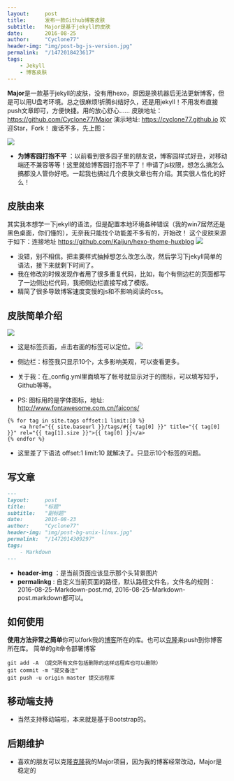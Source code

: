 ```yaml
---
layout:     post
title:      发布一款Github博客皮肤 
subtitle:   Major是基于jekyll的皮肤
date:       2016-08-25
author:     "Cyclone77"
header-img: "img/post-bg-js-version.jpg"
permalink:  "/1472018423617"
tags:
    - Jekyll
    - 博客皮肤
---
```


**Major**是一款基于jekyll的皮肤，没有用hexo，原因是换机器后无法更新博客，但是可以用U盘考环境。总之很麻烦!折腾纠结好久，还是用jekyll！不用发布直接push文章即可，方便快捷。用的放心舒心……
皮肤地址：https://github.com/Cyclone77/Major 
演示地址: https://cyclone77.github.io 
欢迎Star，Fork！
废话不多，先上图：

![](http://images2015.cnblogs.com/blog/438520/201608/438520-20160824131736511-609691729.jpg)

- **为博客园打抱不平** ：以前看到很多园子里的朋友说，博客园样式好丑，对移动端还不兼容等等！这里就给博客园打抱不平了！申请了js权限，想怎么搞怎么搞都没人管你好吧。一起我也搞过几个皮肤文章也有介绍。其实很人性化的好么！

## 皮肤由来
其实我本想学一下jekyll的语法，但是配置本地环境各种错误（我的win7居然还是黑色桌面，你们懂的），无奈我只能找个功能差不多有的，开始改！
这个皮肤来源于如下：连接地址 https://github.com/Kaijun/hexo-theme-huxblog 
![](http://images2015.cnblogs.com/blog/438520/201608/438520-20160824132614401-1532170398.jpg)

- 没错，别不相信。把主要样式抽掉想怎么改怎么改，然后学习下jekyll简单的语法，接下来就剩下时间了。
- 我在修改的时候发现作者用了很多重复代码，比如，每个有侧边栏的页面都写了一边侧边栏代码，我把侧边栏直接写成了模版。
- 精简了很多导致博客速度变慢的js和不影响阅读的css。

## 皮肤简单介绍
![](http://images2015.cnblogs.com/blog/438520/201608/438520-20160824133122370-19560429.png)

- 这是标签页面，点击右面的标签可以定位。
![](http://images2015.cnblogs.com/blog/438520/201608/438520-20160824133502745-1795073321.jpg)

- 侧边栏：标签我只显示10个，太多影响美观，可以查看更多。
- 关于我：在_config.yml里面填写了帐号就显示对于的图标，可以填写知乎，Github等等。
- PS: 图标用的是字体图标，地址: http://www.fontawesome.com.cn/faicons/
``` jekyll
{% for tag in site.tags offset:1 limit:10 %}
	<a href="{{ site.baseurl }}/tags/#{{ tag[0] }}" title="{{ tag[0] }}" rel="{{ tag[1].size }}">{{ tag[0] }}</a>
{% endfor %}
```
- 这里差了下语法 offset:1 limit:10 就解决了。只显示10个标签的问题。

## 写文章
``` markdown
---
layout:     post
title:      "标题"
subtitle:   "副标题"
date:       2016-08-23
author:     "Cyclone77"
header-img: "img/post-bg-unix-linux.jpg"
permalink:  "/1472014309297"
tags:
    - Markdown
---
```
- **header-img** ：是当前页面应该显示那个头背景图片
- **permalinkg** : 自定义当前页面的路径，默认路径文件名，文件名的规则：2016-08-25-Markdown-post.md, 2016-08-25-Markdown-post.markdown都可以。

## 如何使用
**使用方法非常之简单**你可以fork我的[博客](https://github.com/Cyclone77/cyclone77.github.io)所在的库。也可以[克隆](https://github.com/Cyclone77/Major)来push到你博客所在库。
简单的git命令部署博客
``` git
git add -A （提交所有文件包括删除的这样远程库也可以删除）
git commit -m "提交备注"
git push -u origin master 提交远程库
```
## 移动端支持
- 当然支持移动端啦，本来就是基于Bootstrap的。

## 后期维护
- 喜欢的朋友可以克隆[克隆](https://github.com/Cyclone77/Major)我的Major项目，因为我的博客经常改动，Major是稳定的